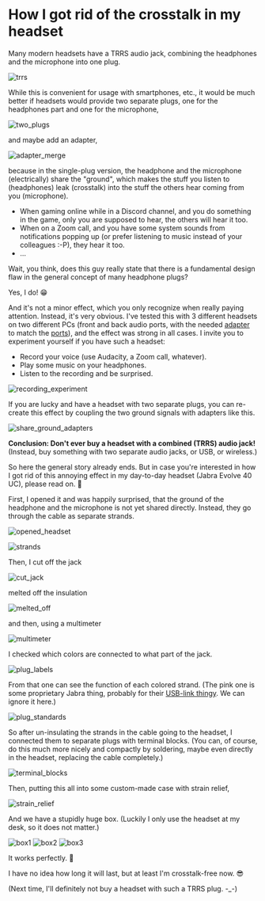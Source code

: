 # How I got rid of the crosstalk in my headset

Many modern headsets have a TRRS audio jack, combining the headphones and the microphone into one plug.

![trrs](how_i_got_rid_of_the_crosstalk_in_my_headset/trrs.jpg)

While this is convenient for usage with smartphones, etc., it would be much better if headsets would provide two separate plugs, one for the headphones part and one for the microphone,

![two_plugs](how_i_got_rid_of_the_crosstalk_in_my_headset/two_plugs.jpg)

and maybe add an adapter,

![adapter_merge](how_i_got_rid_of_the_crosstalk_in_my_headset/adapter_merge.jpg)

because in the single-plug version, the headphone and the microphone (electrically) share the "ground", which makes the stuff you listen to (headphones) leak (crosstalk) into the stuff the others hear coming from you (microphone).
- When gaming online while in a Discord channel, and you do something in the game, only you are supposed to hear, the others will hear it too.
- When on a Zoom call, and you have some system sounds from notifications popping up (or prefer listening to music instead of your colleagues :-P), they hear it too.
- ...

Wait, you think, does this guy really state that there is a fundamental design flaw in the general concept of many headphone plugs?

Yes, I do! :grin:

And it's not a minor effect, which you only recognize when really paying attention. Instead, it's very obvious. I've tested this with 3 different headsets on two different PCs (front and back audio ports, with the needed [adapter](how_i_got_rid_of_the_crosstalk_in_my_headset/adapter_split.jpg) to match the [ports](how_i_got_rid_of_the_crosstalk_in_my_headset/soundcard.jpg)), and the effect was strong in all cases. I invite you to experiment yourself if you have such a headset:
- Record your voice (use Audacity, a Zoom call, whatever).
- Play some music on your headphones.
- Listen to the recording and be surprised.

![recording_experiment](how_i_got_rid_of_the_crosstalk_in_my_headset/recording_experiment.jpg)

If you are lucky and have a headset with two separate plugs, you can re-create this effect by coupling the two ground signals with adapters like this.

![share_ground_adapters](how_i_got_rid_of_the_crosstalk_in_my_headset/share_ground_adapters.jpg)

**Conclusion: Don't ever buy a headset with a combined (TRRS) audio jack!** (Instead, buy something with two separate audio jacks, or USB, or wireless.)

So here the general story already ends. But in case you're interested in how I got rid of this annoying effect in my day-to-day headset (Jabra Evolve 40 UC), please read on. :slightly_smiling_face:

First, I opened it and was happily surprised, that the ground of the headphone and the microphone is not yet shared directly. Instead, they go through the cable as separate strands.

![opened_headset](how_i_got_rid_of_the_crosstalk_in_my_headset/opened_headset.jpg)

![strands](how_i_got_rid_of_the_crosstalk_in_my_headset/strands.jpg)

Then, I cut off the jack

![cut_jack](how_i_got_rid_of_the_crosstalk_in_my_headset/cut_jack.jpg)

melted off the insulation

![melted_off](how_i_got_rid_of_the_crosstalk_in_my_headset/melted_off.jpg)

and then, using a multimeter

![multimeter](how_i_got_rid_of_the_crosstalk_in_my_headset/multimeter.jpg)

I checked which colors are connected to what part of the jack.

![plug_labels](how_i_got_rid_of_the_crosstalk_in_my_headset/plug_labels.jpg)

From that one can see the function of each colored strand. (The pink one is some proprietary Jabra thing, probably for their [USB-link thingy](how_i_got_rid_of_the_crosstalk_in_my_headset/jabra_usb.jpg). We can ignore it here.)

![plug_standards](how_i_got_rid_of_the_crosstalk_in_my_headset/plug_standards.jpg)

So after un-insulating the strands in the cable going to the headset, I connected them to separate plugs with terminal blocks. (You can, of course, do this much more nicely and compactly by soldering, maybe even directly in the headset, replacing the cable completely.)

![terminal_blocks](how_i_got_rid_of_the_crosstalk_in_my_headset/terminal_blocks.jpg)

Then, putting this all into some custom-made case with strain relief,

![strain_relief](how_i_got_rid_of_the_crosstalk_in_my_headset/strain_relief.jpg)

And we have a stupidly huge box. (Luckily I only use the headset at my desk, so it does not matter.)

![box1](how_i_got_rid_of_the_crosstalk_in_my_headset/box1.jpg) ![box2](how_i_got_rid_of_the_crosstalk_in_my_headset/box2.jpg) ![box3](how_i_got_rid_of_the_crosstalk_in_my_headset/box3.jpg)

It works perfectly. :tada:

I have no idea how long it will last, but at least I'm crosstalk-free now. :sunglasses:

(Next time, I'll definitely not buy a headset with such a TRRS plug. -_-)
